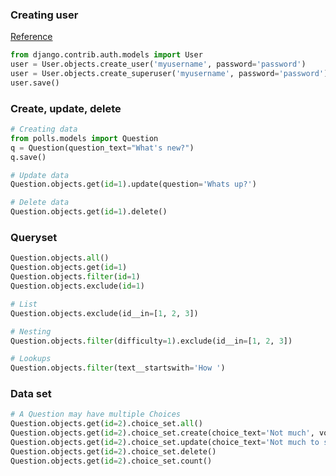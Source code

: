 ---
---

### Creating user
[Reference](https://docs.djangoproject.com/en/2.0/ref/contrib/auth/)

```python
from django.contrib.auth.models import User
user = User.objects.create_user('myusername', password='password')
user = User.objects.create_superuser('myusername', password='password')
user.save()
```

### Create, update, delete
```python
# Creating data
from polls.models import Question
q = Question(question_text="What's new?")
q.save()

# Update data
Question.objects.get(id=1).update(question='Whats up?')

# Delete data
Question.objects.get(id=1).delete()
```

### Queryset
```python
Question.objects.all()
Question.objects.get(id=1)
Question.objects.filter(id=1)
Question.objects.exclude(id=1)

# List
Question.objects.exclude(id__in=[1, 2, 3])

# Nesting
Question.objects.filter(difficulty=1).exclude(id__in=[1, 2, 3])

# Lookups
Question.objects.filter(text__startswith='How ')
```

### Data set
```python
# A Question may have multiple Choices
Question.objects.get(id=2).choice_set.all()
Question.objects.get(id=2).choice_set.create(choice_text='Not much', votes=0)
Question.objects.get(id=2).choice_set.update(choice_text='Not much to say')
Question.objects.get(id=2).choice_set.delete()
Question.objects.get(id=2).choice_set.count()
```

